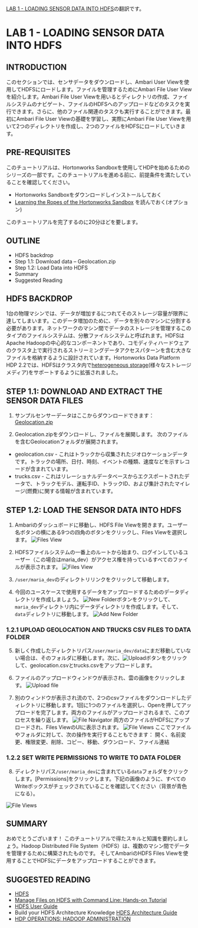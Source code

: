 
[LAB 1 - LOADING SENSOR DATA INTO HDFS](http://hortonworks.com/hadoop-tutorial/hello-world-an-introduction-to-hadoop-hcatalog-hive-and-pig/#section_3)の翻訳です。

# LAB 1 - LOADING SENSOR DATA INTO HDFS

## INTRODUCTION

このセクションでは、センサデータをダウンロードし、Ambari User Viewを使用してHDFSにロードします。ファイルを管理するためにAmbari File User Viewを紹介します。Ambari File User Viewを用いるとディレクトリの作成、ファイルシステムのナビゲート、ファイルのHDFSへのアップロードなどのタスクを実行できます。さらに、他のファイル関連のタスクも実行することができます。最初にAmbari File User Viewの基礎を学習し、実際にAmbari File User Viewを用いて2つのディレクトリを作成し、2つのファイルをHDFSにロードしていきます。

## PRE-REQUISITES

このチュートリアルは、Hortonworks Sandboxを使用してHDPを始めるためのシリーズの一部です。このチュートリアルを進める前に、前提条件を満たしていることを確認してください。

* Hortonworks Sandboxをダウンロードしインストールしておく
* [Learning the Ropes of the Hortonworks Sandbox](http://hortonworks.com/hadoop-tutorial/learning-the-ropes-of-the-hortonworks-sandbox/) を読んでおく(オプション)

このチュートリアルを完了するのに20分ほどを要します。

## OUTLINE

* HDFS backdrop
* Step 1.1: Download data – Geolocation.zip
* Step 1.2: Load Data into HDFS
* Summary
* Suggested Reading

## HDFS BACKDROP

1台の物理マシンでは、データが増加するにつれてそのストレージ容量が限界に達してしまいます。このデータ増加のために、データを別々のマシンに分割する必要があります。ネットワークのマシン間でデータのストレージを管理するこのタイプのファイルシステムは、分散ファイルシステムと呼ばれます。HDFSはApache Hadoopの中心的なコンポーネントであり、コモディティハードウェアのクラスタ上で実行されるストリーミングデータアクセスパターンを含む大きなファイルを格納するように設計されています。Hortonworks Data Platform HDP 2.2では、HDFSはクラスタ内で[heterogeneous storage](http://hortonworks.com/blog/heterogeneous-storage-policies-hdp-2-2/)(様々なストレージメディア)をサポートするように拡張されました。

## STEP 1.1: DOWNLOAD AND EXTRACT THE SENSOR DATA FILES

1. サンプルセンサーデータはここからダウンロードできます：[Geolocation.zip](https://app.box.com/HadoopCrashCourseData)

2. Geolocation.zipをダウンロードし、ファイルを展開します。 次のファイルを含むGeolocationフォルダが展開されます。
  * geolocation.csv - これはトラックから収集されたジオロケーションデータです。トラックの場所、日付、時刻、イベントの種類、速度などを示すレコードが含まれています。
  * trucks.csv - これはリレーショナルデータベースからエクスポートされたデータで、トラックモデル、運転手ID、トラックID、および集計されたマイレージ(燃費)に関する情報が含まれています。

## STEP 1.2: LOAD THE SENSOR DATA INTO HDFS

1. Ambariのダッシュボードに移動し、HDFS File Viewを開きます。ユーザー名ボタンの横にある9つの四角のボタンをクリックし、Files Viewを選択します。
![Files  View](https://raw.githubusercontent.com/hortonworks/data-tutorials/3b77c994580ba8cdb78a2dfdde76bd0e1a90e546/tutorials/hdp/hdp-2.5/hadoop-tutorial-getting-started-with-hdp/assets/files_view_lab1.png)

2. HDFSファイルシステムの一番上のルートから始まり、ログインしているユーザー（この場合はmaria_dev）がアクセス権を持っているすべてのファイルが表示されます。
![Files  View](https://raw.githubusercontent.com/hortonworks/data-tutorials/3b77c994580ba8cdb78a2dfdde76bd0e1a90e546/tutorials/hdp/hdp-2.5/hadoop-tutorial-getting-started-with-hdp/assets/root_files_view_folder_lab1.png)

3. `/user/maria_dev`のディレクトリリンクをクリックして移動します。

4. 今回のユースケースで使用するデータをアップロードするためのデータディレクトリを作成しましょう。 ![New Folder](https://raw.githubusercontent.com/hortonworks/data-tutorials/3b77c994580ba8cdb78a2dfdde76bd0e1a90e546/tutorials/hdp/hdp-2.5/hadoop-tutorial-getting-started-with-hdp/assets/new_folder_icon_lab1.png)ボタンをクリックして、`maria_dev`ディレクトリ内にデータディレクトリを作成します。そして、`data`ディレクトリに移動します。
![Add New Folder](https://raw.githubusercontent.com/hortonworks/data-tutorials/3b77c994580ba8cdb78a2dfdde76bd0e1a90e546/tutorials/hdp/hdp-2.5/hadoop-tutorial-getting-started-with-hdp/assets/add_new_folder_data_lab1.png)

### 1.2.1 UPLOAD GEOLOCATION AND TRUCKS CSV FILES TO DATA FOLDER

5. 新しく作成したディレクトリパス`/user/maria_dev/data`にまだ移動していない場合は、そのフォルダに移動します。次に、![Upload](https://raw.githubusercontent.com/hortonworks/data-tutorials/3b77c994580ba8cdb78a2dfdde76bd0e1a90e546/tutorials/hdp/hdp-2.5/hadoop-tutorial-getting-started-with-hdp/assets/upload_icon_lab1.png)ボタンをクリックして、geolocation.csvとtrucks.csvをアップロードします。

6. ファイルのアップロードウィンドウが表示され、雲の画像をクリックします。
![Upload file ](https://raw.githubusercontent.com/hortonworks/data-tutorials/3b77c994580ba8cdb78a2dfdde76bd0e1a90e546/tutorials/hdp/hdp-2.5/hadoop-tutorial-getting-started-with-hdp/assets/upload_file_lab1.png)

7. 別のウィンドウが表示され流ので、2つのcsvファイルをダウンロードしたディレクトリに移動します。1回に1つのファイルを選択し、Openを押してアップロードを完了します。両方のファイルがアップロードされるまで、このプロセスを繰り返します。
![File Navigator ](https://raw.githubusercontent.com/hortonworks/data-tutorials/3b77c994580ba8cdb78a2dfdde76bd0e1a90e546/tutorials/hdp/hdp-2.5/hadoop-tutorial-getting-started-with-hdp/assets/upload_file_window_lab1.png)
両方のファイルがHDFSにアップロードされ、Files ViewのUIに表示されます。
![File Views ](https://raw.githubusercontent.com/hortonworks/data-tutorials/3b77c994580ba8cdb78a2dfdde76bd0e1a90e546/tutorials/hdp/hdp-2.5/hadoop-tutorial-getting-started-with-hdp/assets/uploaded_files_lab1.png)
ここでファイルやフォルダに対して、次の操作を実行することもできます： 開く、名前変更、権限変更、削除、コピー、移動、ダウンロード、ファイル連結

### 1.2.2 SET WRITE PERMISSIONS TO WRITE TO DATA FOLDER

8. ディレクトリパス`/user/maria_dev`に含まれている`data`フォルダをクリックします。[Permissions]をクリックします。下記の画像のように、すべてのWriteボックスがチェックされていることを確認してください（背景が青色になる）。

![File Views ](https://raw.githubusercontent.com/hortonworks/data-tutorials/3b77c994580ba8cdb78a2dfdde76bd0e1a90e546/tutorials/hdp/hdp-2.5/hadoop-tutorial-getting-started-with-hdp/assets/edit_permissions_lab1.png)

## SUMMARY

おめでとうございます！ このチュートリアルで得たスキルと知識を要約しましょう。Hadoop Distributed File System（HDFS）は、複数のマシン間でデータを管理するために構築されたものです。 そしてAmbariのHDFS Files Viewを使用することでHDFSにデータをアップロードすることができます。

## SUGGESTED READING

* [HDFS](http://hortonworks.com/apache/hdfs/)
* [Manage Files on HDFS with Command Line: Hands-on Tutorial](http://hortonworks.com/hadoop-tutorial/using-commandline-manage-files-hdfs/)
* [HDFS User Guide](https://hadoop.apache.org/docs/stable/hadoop-project-dist/hadoop-hdfs/HdfsUserGuide.html)
* Build your HDFS Architecture Knowledge [HDFS Architecture Guide](https://hadoop.apache.org/docs/r1.0.4/hdfs_design.html)
* [HDP OPERATIONS: HADOOP ADMINISTRATION](http://hortonworks.com/training/class/hdp-operations-hadoop-administration-1/)
